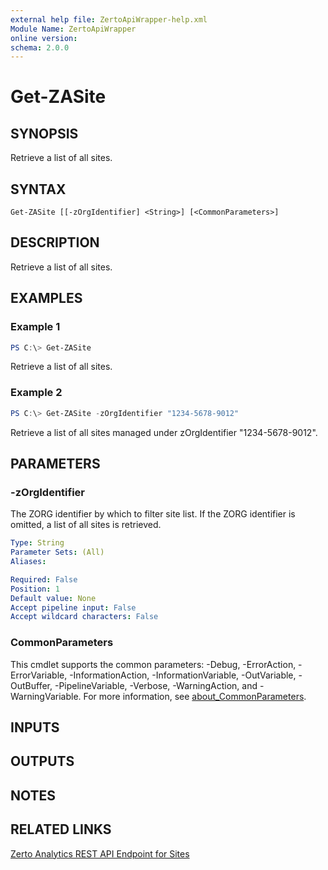 ```yaml
---
external help file: ZertoApiWrapper-help.xml
Module Name: ZertoApiWrapper
online version:
schema: 2.0.0
---
```


# Get-ZASite

## SYNOPSIS

Retrieve a list of all sites.

## SYNTAX

```
Get-ZASite [[-zOrgIdentifier] <String>] [<CommonParameters>]
```

## DESCRIPTION

Retrieve a list of all sites.

## EXAMPLES

### Example 1
```powershell
PS C:\> Get-ZASite
```

Retrieve a list of all sites.

### Example 2
```powershell
PS C:\> Get-ZASite -zOrgIdentifier "1234-5678-9012"
```

Retrieve a list of all sites managed under zOrgIdentifier "1234-5678-9012".

## PARAMETERS

### -zOrgIdentifier
The ZORG identifier by which to filter site list.
If the ZORG identifier is omitted, a list of all sites is retrieved.

```yaml
Type: String
Parameter Sets: (All)
Aliases:

Required: False
Position: 1
Default value: None
Accept pipeline input: False
Accept wildcard characters: False
```

### CommonParameters
This cmdlet supports the common parameters: -Debug, -ErrorAction, -ErrorVariable, -InformationAction, -InformationVariable, -OutVariable, -OutBuffer, -PipelineVariable, -Verbose, -WarningAction, and -WarningVariable. For more information, see [about_CommonParameters](http://go.microsoft.com/fwlink/?LinkID=113216).

## INPUTS

## OUTPUTS

## NOTES

## RELATED LINKS

[Zerto Analytics REST API Endpoint for Sites](https://docs.api.zerto.com/#/Monitoring/get_v2_monitoring_sites)
